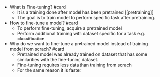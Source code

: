 - What is Fine-tuning? #card
	- It is a training done after model has been pretrained [[pretraining]]
	- The goal is to train model to perform specific task after pretraining.
- How to fine-tune a model? #card
	- To perform fine-tuning, acquire a pretrained model
	- Perform additional training with dataset specific for a task e.g. classification
- Why do we want to fine-tune a pretrained model instead of training model from scrach? #card
	- Pretrained model was already trained on dataset that has some similarities with the fine-tuning dataset.
	- Fine-tuning requires less data than training from scrach
	- For the same reason it is faster.